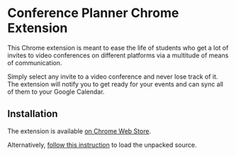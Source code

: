 # Conference Planner Chrome Extension

This Chrome extension is meant to ease the life of students who get a lot of invites to video conferences on different platforms via a multitude of means of communication.

Simply select any invite to a video conference and never lose track of it. 
The extension will notify you to get ready for your events and can sync all of them to your Google Calendar.

## Installation

The extension is available [on Chrome Web Store](https://https://chrome.google.com/webstore/detail/conference-planner/kjkbbkpblpdibphhldbmekifgbiibcpp).

Alternatively, [follow this instruction](https://developer.chrome.com/docs/extensions/mv2/getstarted/#:~:text=The%20directory%20holding%20the%20manifest%20file%20can%20be%20added%20as%20an%20extension%20in%20developer%20mode%20in%20its%20current%20state.) to load the unpacked source.
